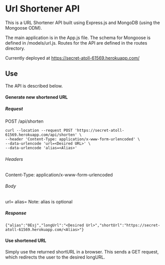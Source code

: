 # Url Shortener API

This is a URL Shortener API built using Express.js and MongoDB (using the Mongoose ODM).

The main application is in the App.js file.
The schema for Mongoose is defined in /models/url.js.
Routes for the API are defined in the routes directory.

Currently deployed at https://secret-atoll-61569.herokuapp.com/

## Use

The API is described below.

#### Generate new shortened URL

##### Request

POST /api/shorten
```
curl --location --request POST 'https://secret-atoll-61569.herokuapp.com/api/shorten' \
--header 'Content-Type: application/x-www-form-urlencoded' \
--data-urlencode 'url=<Desired URL>' \
--data-urlencode 'alias=<Alias>'
```

###### Headers
Content-Type: application/x-www-form-urlencoded

###### Body
url=<Desired URL>
alias=<Alias>
Note: alias is optional

##### Response

```
{"alias":"0Esj","longUrl":"<Desired Url>","shortUrl":"https://secret-atoll-61569.herokuapp.com/<Alias>"}
```
#### Use shortened URL

Simply use the returned shortURL in a browser. This sends a GET request, which redirects the user to the desired longURL.
